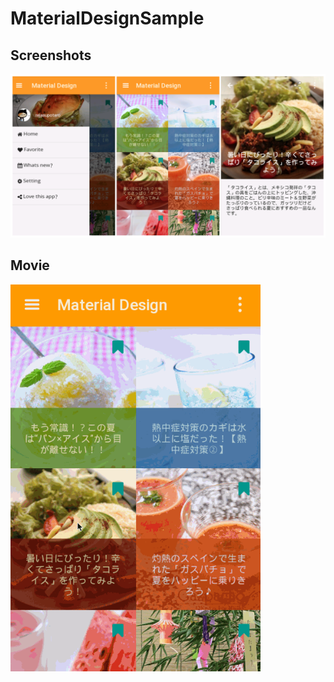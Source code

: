 # MaterialDesignSample

## Screenshots

<img src="art/screenshots.png" width="600px">

## Movie

<img src="art/material_design_sample.gif" width="400px">
